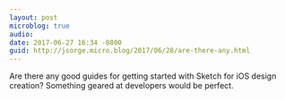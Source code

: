 ```yaml
---
layout: post
microblog: true
audio: 
date: 2017-06-27 16:34 -0800
guid: http://jsorge.micro.blog/2017/06/28/are-there-any.html
---
```

Are there any good guides for getting started with Sketch for iOS design creation? Something  geared at developers would be perfect.
